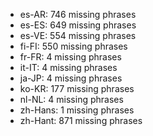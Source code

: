 - es-AR: 746 missing phrases
- es-ES: 649 missing phrases
- es-VE: 554 missing phrases
- fi-FI: 550 missing phrases
- fr-FR: 4 missing phrases
- it-IT: 4 missing phrases
- ja-JP: 4 missing phrases
- ko-KR: 177 missing phrases
- nl-NL: 4 missing phrases
- zh-Hans: 1 missing phrases
- zh-Hant: 871 missing phrases

